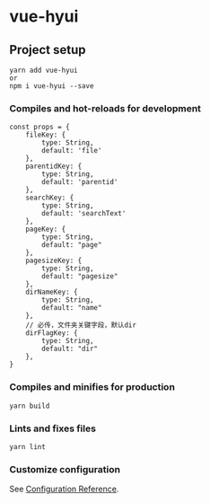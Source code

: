 # vue-hyui

## Project setup
```
yarn add vue-hyui
or
npm i vue-hyui --save
```

### Compiles and hot-reloads for development
```
const props = {
    fileKey: {
        type: String,
        default: 'file'
    },
    parentidKey: {
        type: String,
        default: 'parentid'
    },
    searchKey: {
        type: String,
        default: 'searchText'
    },
    pageKey: {
        type: String,
        default: "page"
    },
    pagesizeKey: {
        type: String,
        default: "pagesize"
    },
    dirNameKey: {
        type: String,
        default: "name"
    },
    // 必传，文件夹关键字段，默认dir
    dirFlagKey: {
        type: String,
        default: "dir"
    },
}
```

### Compiles and minifies for production
```
yarn build
```

### Lints and fixes files
```
yarn lint
```

### Customize configuration
See [Configuration Reference](https://cli.vuejs.org/config/).

